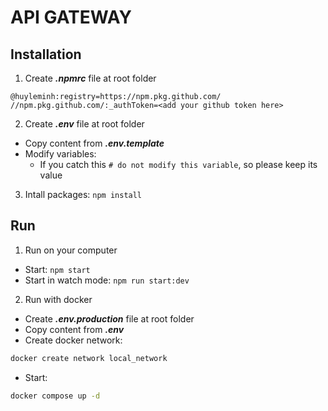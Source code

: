 # API GATEWAY

## Installation
1. Create ***.npmrc*** file at root folder

```
@huyleminh:registry=https://npm.pkg.github.com/
//npm.pkg.github.com/:_authToken=<add your github token here>
```

2. Create ***.env*** file at root folder
- Copy content from ***.env.template***
- Modify variables:
    - If you catch this `# do not modify this variable`, so please keep its value

3. Intall packages: `npm install`

## Run
1. Run on your computer
- Start: `npm start`
- Start in watch mode: `npm run start:dev`

2. Run with docker
- Create ***.env.production*** file at root folder
- Copy content from ***.env***
- Create docker network:
```bash
docker create network local_network
```
- Start:
```bash
docker compose up -d
```